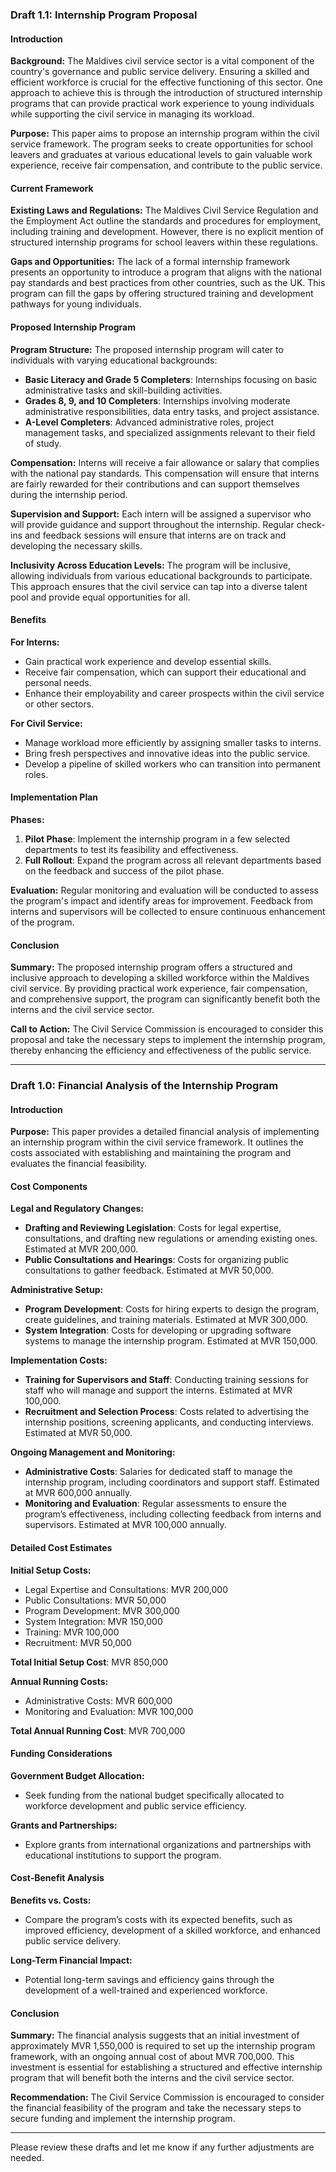 ### Draft 1.1: Internship Program Proposal

#### Introduction

**Background:**
The Maldives civil service sector is a vital component of the country's governance and public service delivery. Ensuring a skilled and efficient workforce is crucial for the effective functioning of this sector. One approach to achieve this is through the introduction of structured internship programs that can provide practical work experience to young individuals while supporting the civil service in managing its workload.

**Purpose:**
This paper aims to propose an internship program within the civil service framework. The program seeks to create opportunities for school leavers and graduates at various educational levels to gain valuable work experience, receive fair compensation, and contribute to the public service.

#### Current Framework

**Existing Laws and Regulations:**
The Maldives Civil Service Regulation and the Employment Act outline the standards and procedures for employment, including training and development. However, there is no explicit mention of structured internship programs for school leavers within these regulations.

**Gaps and Opportunities:**
The lack of a formal internship framework presents an opportunity to introduce a program that aligns with the national pay standards and best practices from other countries, such as the UK. This program can fill the gaps by offering structured training and development pathways for young individuals.

#### Proposed Internship Program

**Program Structure:**
The proposed internship program will cater to individuals with varying educational backgrounds:
- **Basic Literacy and Grade 5 Completers**: Internships focusing on basic administrative tasks and skill-building activities.
- **Grades 8, 9, and 10 Completers**: Internships involving moderate administrative responsibilities, data entry tasks, and project assistance.
- **A-Level Completers**: Advanced administrative roles, project management tasks, and specialized assignments relevant to their field of study.

**Compensation:**
Interns will receive a fair allowance or salary that complies with the national pay standards. This compensation will ensure that interns are fairly rewarded for their contributions and can support themselves during the internship period.

**Supervision and Support:**
Each intern will be assigned a supervisor who will provide guidance and support throughout the internship. Regular check-ins and feedback sessions will ensure that interns are on track and developing the necessary skills.

**Inclusivity Across Education Levels:**
The program will be inclusive, allowing individuals from various educational backgrounds to participate. This approach ensures that the civil service can tap into a diverse talent pool and provide equal opportunities for all.

#### Benefits

**For Interns:**
- Gain practical work experience and develop essential skills.
- Receive fair compensation, which can support their educational and personal needs.
- Enhance their employability and career prospects within the civil service or other sectors.

**For Civil Service:**
- Manage workload more efficiently by assigning smaller tasks to interns.
- Bring fresh perspectives and innovative ideas into the public service.
- Develop a pipeline of skilled workers who can transition into permanent roles.

#### Implementation Plan

**Phases:**
1. **Pilot Phase**: Implement the internship program in a few selected departments to test its feasibility and effectiveness.
2. **Full Rollout**: Expand the program across all relevant departments based on the feedback and success of the pilot phase.

**Evaluation:**
Regular monitoring and evaluation will be conducted to assess the program's impact and identify areas for improvement. Feedback from interns and supervisors will be collected to ensure continuous enhancement of the program.

#### Conclusion

**Summary:**
The proposed internship program offers a structured and inclusive approach to developing a skilled workforce within the Maldives civil service. By providing practical work experience, fair compensation, and comprehensive support, the program can significantly benefit both the interns and the civil service sector.

**Call to Action:**
The Civil Service Commission is encouraged to consider this proposal and take the necessary steps to implement the internship program, thereby enhancing the efficiency and effectiveness of the public service.

---

### Draft 1.0: Financial Analysis of the Internship Program

#### Introduction

**Purpose:**
This paper provides a detailed financial analysis of implementing an internship program within the civil service framework. It outlines the costs associated with establishing and maintaining the program and evaluates the financial feasibility.

#### Cost Components

**Legal and Regulatory Changes:**
- **Drafting and Reviewing Legislation**: Costs for legal expertise, consultations, and drafting new regulations or amending existing ones. Estimated at MVR 200,000.
- **Public Consultations and Hearings**: Costs for organizing public consultations to gather feedback. Estimated at MVR 50,000.

**Administrative Setup:**
- **Program Development**: Costs for hiring experts to design the program, create guidelines, and training materials. Estimated at MVR 300,000.
- **System Integration**: Costs for developing or upgrading software systems to manage the internship program. Estimated at MVR 150,000.

**Implementation Costs:**
- **Training for Supervisors and Staff**: Conducting training sessions for staff who will manage and support the interns. Estimated at MVR 100,000.
- **Recruitment and Selection Process**: Costs related to advertising the internship positions, screening applicants, and conducting interviews. Estimated at MVR 50,000.

**Ongoing Management and Monitoring:**
- **Administrative Costs**: Salaries for dedicated staff to manage the internship program, including coordinators and support staff. Estimated at MVR 600,000 annually.
- **Monitoring and Evaluation**: Regular assessments to ensure the program’s effectiveness, including collecting feedback from interns and supervisors. Estimated at MVR 100,000 annually.

#### Detailed Cost Estimates

**Initial Setup Costs:**
- Legal Expertise and Consultations: MVR 200,000
- Public Consultations: MVR 50,000
- Program Development: MVR 300,000
- System Integration: MVR 150,000
- Training: MVR 100,000
- Recruitment: MVR 50,000

**Total Initial Setup Cost**: MVR 850,000

**Annual Running Costs:**
- Administrative Costs: MVR 600,000
- Monitoring and Evaluation: MVR 100,000

**Total Annual Running Cost**: MVR 700,000

#### Funding Considerations

**Government Budget Allocation:**
- Seek funding from the national budget specifically allocated to workforce development and public service efficiency.

**Grants and Partnerships:**
- Explore grants from international organizations and partnerships with educational institutions to support the program.

#### Cost-Benefit Analysis

**Benefits vs. Costs:**
- Compare the program’s costs with its expected benefits, such as improved efficiency, development of a skilled workforce, and enhanced public service delivery.

**Long-Term Financial Impact:**
- Potential long-term savings and efficiency gains through the development of a well-trained and experienced workforce.

#### Conclusion

**Summary:**
The financial analysis suggests that an initial investment of approximately MVR 1,550,000 is required to set up the internship program framework, with an ongoing annual cost of about MVR 700,000. This investment is essential for establishing a structured and effective internship program that will benefit both the interns and the civil service sector.

**Recommendation:**
The Civil Service Commission is encouraged to consider the financial feasibility of the program and take the necessary steps to secure funding and implement the internship program.

---

Please review these drafts and let me know if any further adjustments are needed.
